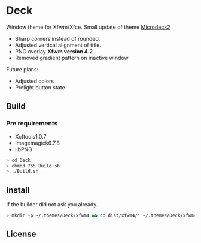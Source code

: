 # Deck

Window theme for Xfwm/Xfce.
Small update of theme [Microdeck2](http://xfce.org) 

+ Sharp corners instead of rounded.
+ Adjusted vertical alignment of title.
+ PNG overlay **Xfwm version 4.2**
+ Removed gradient pattern on inactive window

Future plans:

+ Adjusted colors
+ Prelight button state

## Build

### Pre requirements

+ Xcftools1.0.7
+ Imagemagick6.7.8
+ libPNG


```bash
> cd Deck
> chmod 755 Build.sh
> ./Build.sh
```

## Install

If the builder did not ask you already.

```bash
> mkdir -p ~/.themes/Deck/xfwm4 && cp dist/xfwm4/* ~/.themes/Deck/xfwm4/.
```
## License

